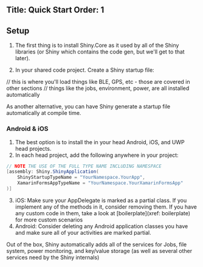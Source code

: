 Title: Quick Start
Order: 1
---

## Setup

1. The first thing is to install Shiny.Core as it used by all of the Shiny libraries (or Shiny which contains the code gen, but we'll get to that later).  

2. In your shared code project.  Create a Shiny startup file:

<?! Startup ?>
// this is where you'll load things like BLE, GPS, etc - those are covered in other sections
// things like the jobs, environment, power, are all installed automatically
<?!/ Startup ?>

As another alternative, you can have Shiny generate a startup file automatically at compile time.

### Android & iOS

1. The best option is to install the <?# NugetShield "Shiny" /?> in your head Android, iOS, and UWP head projects.  
2. In each head project, add the following anywhere in your project:

```csharp
// NOTE THE USE OF THE FULL TYPE NAME INCLUDING NAMESPACE
[assembly: Shiny.ShinyApplication(
    ShinyStartupTypeName = "YourNamespace.YourApp",
    XamarinFormsAppTypeName = "YourNamespace.YourXamarinFormsApp"
)]
```

3. iOS: Make sure your AppDelegate is marked as a partial class.  If you implement any of the methods in it, consider removing them.  If you have any custom code in them, take a look at [boilerplate](xref: boilerplate) for more custom scenarios
3. Android: Consider deleting any Android application classes you have and make sure all of your activities are marked partial.

Out of the box, Shiny automatically adds all of the services for Jobs, file system, power monitoring, and key/value storage (as well as several other services need by the Shiny internals)
